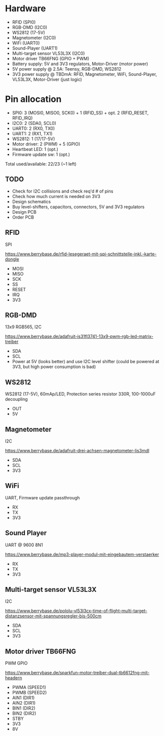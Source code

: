 # Hardware
- RFID (SPI0)
- RGB-DMD (I2C0)
- WS2812 (17-5V)
- Magnetometer (I2C0)
- WiFi (UART0)
- Sound-Player (UART1)
- Multi-target sensor VL53L3X (I2C0)
- Motor driver TB66FNG (GPIO + PWM)
- Battery supply: 5V and 3V3 regulators, Motor-Driver (motor power)
- 5V power supply @ 2.5A: Teensy, RGB-DMD, WS2812
- 3V3 power supply @ TBDmA: RFID, Magnetometer, WiFi, Sound-Player, VL53L3X, Motor-Driver (just logic)

# Pin allocation
- SPI0: 3 (MOSI0, MISO0, SCK0) + 1 (RFID_SS) + opt. 2 (RFID_RESET, RFID_IRQ)
- I2C0: 2 (SDA0, SCL0)
- UART0: 2 (RX0, TX0)
- UART1: 2 (RX1, TX1)
- WS2812: 1 (17/17-5V)
- Motor driver: 2 (PWM) + 5 (GPIO)
- Heartbeat LED: 1 (opt.)
- Firmware update sw: 1 (opt.)

Total used/available: 22/23 (~1 left)

## TODO
- Check for I2C collisions and check req'd # of pins
- Check how much current is needed on 3V3
- Design schematics
- Buy level-shifters, capacitors, connectors, 5V and 3V3 regulators
- Design PCB
- Order PCB

## RFID
SPI

https://www.berrybase.de/rfid-lesegeraet-mit-spi-schnittstelle-inkl.-karte-dongle

- MOSI
- MISO
- SCK
- SS
- RESET
- IRQ
- 3V3

## RGB-DMD
13x9 RGB565, I2C

https://www.berrybase.de/adafruit-is31fl3741-13x9-pwm-rgb-led-matrix-treiber

- SDA
- SCL
- Power at 5V (looks better) and use I2C level shifter (could be powered at 3V3, but high power consumption is bad)

## WS2812
WS2812 (17-5V), 60mAp/LED, Protection series resistor 330R, 100-1000uF decoupling

- OUT
- 5V

## Magnetometer
I2C

https://www.berrybase.de/adafruit-drei-achsen-magnetometer-lis3mdl

- SDA
- SCL
- 3V3

## WiFi
UART, Firmware update passthrough

- RX
- TX
- 3V3

## Sound Player
UART @ 9600 8N1

https://www.berrybase.de/mp3-player-modul-mit-eingebautem-verstaerker

- RX
- TX
- 3V3

## Multi-target sensor VL53L3X
I2C

https://www.berrybase.de/pololu-vl53l3cx-time-of-flight-multi-target-distanzsensor-mit-spannungsregler-bis-500cm

- SDA
- SCL
- 3V3

## Motor driver TB66FNG
PWM GPIO

https://www.berrybase.de/sparkfun-motor-treiber-dual-tb6612fng-mit-headern

- PWMA (SPEED1)
- PWMB (SPEED2)
- AIN1 (DIR1)
- AIN2 (DIR1)
- BIN1 (DIR2)
- BIN2 (DIR2)
- STBY
- 3V3
- 8V
